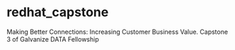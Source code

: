 # redhat_capstone
Making Better Connections: Increasing Customer Business Value. Capstone 3 of Galvanize DATA Fellowship
